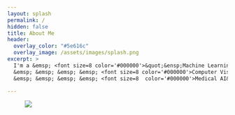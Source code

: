 ```yaml
---
layout: splash
permalink: /
hidden: false
title: About Me
header:
  overlay_color: "#5e616c"
  overlay_image: /assets/images/splash.png
excerpt: >
  I'm a &emsp; <font size=8 color='#000000'>&quot;&ensp;Machine Learning&ensp;&quot;</font> &emsp; Engineer.<br />
  &emsp; &emsp; &emsp; &emsp; <font size=8 color='#000000'>Computer Vision&ensp;</font><br />
  &emsp; &emsp; &emsp; &emsp; <font size=8  color='#000000'>Medical AI&ensp;</font><br />

---
```


<figure>
  <img src="{{ '/assets/images/history.svg' | relative_url }}" >
</figure>